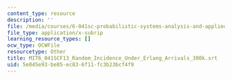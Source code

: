 ```yaml
---
content_type: resource
description: ''
file: /media/courses/6-041sc-probabilistic-systems-analysis-and-applied-probability-fall-2013/5e045e93be85ec836f11fc3b23bcf4f9_MIT6_041SCF13_Random_Incidence_Under_Erlang_Arrivals_300k.srt
file_type: application/x-subrip
learning_resource_types: []
ocw_type: OCWFile
resourcetype: Other
title: MIT6_041SCF13_Random_Incidence_Under_Erlang_Arrivals_300k.srt
uid: 5e045e93-be85-ec83-6f11-fc3b23bcf4f9
---
```

